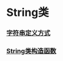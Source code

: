 # String类
 ### [字符串定义方式](https://github.com/WhCannon/JavaSE/blob/master/String/定义方式.MD)
 ### [String类构造函数](https://github.com/WhCannon/JavaSE/blob/master/String/构造函数.MD)
